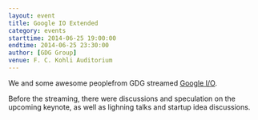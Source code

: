 ```yaml
---
layout: event
title: Google IO Extended
category: events
starttime: 2014-06-25 19:00:00
endtime: 2014-06-25 23:30:00
author: [GDG Group]
venue: F. C. Kohli Auditorium
---
```


We and some awesome peoplefrom GDG streamed [Google I/O](https://developers.google.com/events/io/).

Before the streaming, there were discussions and speculation on the upcoming keynote, as well as lighning talks and startup idea discussions.
